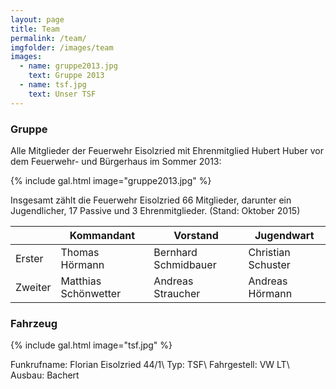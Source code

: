 ```yaml
---
layout: page
title: Team
permalink: /team/
imgfolder: /images/team
images:
  - name: gruppe2013.jpg
    text: Gruppe 2013
  - name: tsf.jpg
    text: Unser TSF
---
```


### Gruppe

Alle Mitglieder der Feuerwehr Eisolzried mit Ehrenmitglied Hubert Huber vor dem Feuerwehr- und Bürgerhaus im Sommer 2013:

{% include gal.html image="gruppe2013.jpg" %}

Insgesamt zählt die Feuerwehr Eisolzried 66 Mitglieder, darunter ein Jugendlicher, 17 Passive und 3 Ehrenmitglieder. (Stand: Oktober 2015)

<div class="table-responsive">
<table>
  <thead>
    <tr>
      <th></th>
      <th>Kommandant</th>
      <th>Vorstand</th>
      <th>Jugendwart</th>
    </tr>
  </thead>
  <tbody>
    <tr>
      <td>Erster</td>
      <td>Thomas Hörmann</td>
      <td>Bernhard Schmidbauer</td>
      <td>Christian Schuster</td>
    </tr>
    <tr>
      <td>Zweiter</td>
      <td>Matthias Schönwetter</td>
      <td>Andreas Straucher</td>
      <td>Andreas Hörmann</td>
    </tr>
  </tbody>
</table>
</div>

### Fahrzeug

{% include gal.html image="tsf.jpg" %}

Funkrufname: Florian Eisolzried 44/1\\
Typ: TSF\\
Fahrgestell: VW LT\\
Ausbau: Bachert

